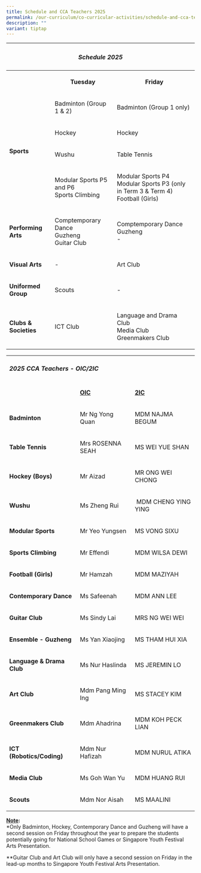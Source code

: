 ```yaml
---
title: Schedule and CCA Teachers 2025
permalink: /our-curriculum/co-curricular-activities/schedule-and-cca-teachers-2025/
description: ""
variant: tiptap
---
```

<table style="minWidth: 75px">
<colgroup>
<col>
<col>
<col>
</colgroup>
<tbody>
<tr>
<th rowspan="1" colspan="3">
<h4><strong><em>Schedule 2025</em></strong></h4>
</th>
</tr>
<tr>
<th rowspan="1" colspan="1">
<p></p>
</th>
<th rowspan="1" colspan="1">
<p>Tuesday</p>
</th>
<th rowspan="1" colspan="1">
<p>Friday</p>
</th>
</tr>
<tr>
<td rowspan="4" colspan="1">
<p><strong>Sports</strong>
</p>
</td>
<td rowspan="1" colspan="1">
<p>Badminton (Group 1 &amp; 2)</p>
</td>
<td rowspan="1" colspan="1">
<p>Badminton (Group 1 only)</p>
</td>
</tr>
<tr>
<td rowspan="1" colspan="1">
<p>Hockey</p>
</td>
<td rowspan="1" colspan="1">
<p>Hockey</p>
</td>
</tr>
<tr>
<td rowspan="1" colspan="1">
<p>Wushu</p>
</td>
<td rowspan="1" colspan="1">
<p>Table Tennis</p>
</td>
</tr>
<tr>
<td rowspan="1" colspan="1">
<p>Modular Sports P5 and P6
<br>Sports Climbing</p>
</td>
<td rowspan="1" colspan="1">
<p>Modular Sports P4
<br>Modular Sports P3 (only in Term 3 &amp; Term 4)
<br>Football (Girls)</p>
</td>
</tr>
<tr>
<td rowspan="1" colspan="1">
<p><strong>Performing Arts</strong>
</p>
</td>
<td rowspan="1" colspan="1">
<p>Comptemporary Dance
<br>Guzheng
<br>Guitar Club</p>
</td>
<td rowspan="1" colspan="1">
<p>Comptemporary Dance
<br>Guzheng
<br>-</p>
</td>
</tr>
<tr>
<td rowspan="1" colspan="1">
<p><strong>Visual Arts</strong>
</p>
</td>
<td rowspan="1" colspan="1">
<p>-</p>
</td>
<td rowspan="1" colspan="1">
<p>Art Club</p>
</td>
</tr>
<tr>
<td rowspan="1" colspan="1">
<p><strong>Uniformed Group</strong>
</p>
</td>
<td rowspan="1" colspan="1">
<p>Scouts</p>
</td>
<td rowspan="1" colspan="1">
<p>-</p>
</td>
</tr>
<tr>
<td rowspan="1" colspan="1">
<p><strong>Clubs &amp; Societies</strong>
</p>
</td>
<td rowspan="1" colspan="1">
<p>ICT Club</p>
</td>
<td rowspan="1" colspan="1">
<p>Language and Drama Club
<br>Media Club
<br>Greenmakers Club</p>
</td>
</tr>
</tbody>
</table>
<table style="minWidth: 75px">
<colgroup>
<col>
<col>
<col>
</colgroup>
<tbody>
<tr>
<td rowspan="1" colspan="3">
<h4><strong><em>2025 CCA Teachers - OIC/2IC</em></strong></h4>
</td>
</tr>
<tr>
<td rowspan="1" colspan="1">
<p>&nbsp;</p>
</td>
<td rowspan="1" colspan="1">
<p><strong><u>OIC</u></strong>
</p>
</td>
<td rowspan="1" colspan="1">
<p><strong><u>2IC</u></strong>
</p>
</td>
</tr>
<tr>
<td rowspan="1" colspan="1">
<p><strong>Badminton</strong>
</p>
</td>
<td rowspan="1" colspan="1">
<p>Mr Ng Yong Quan</p>
</td>
<td rowspan="1" colspan="1">
<p>MDM NAJMA BEGUM</p>
</td>
</tr>
<tr>
<td rowspan="1" colspan="1">
<p><strong>Table Tennis</strong>
</p>
</td>
<td rowspan="1" colspan="1">
<p>Mrs ROSENNA SEAH</p>
</td>
<td rowspan="1" colspan="1">
<p>MS WEI YUE SHAN</p>
</td>
</tr>
<tr>
<td rowspan="1" colspan="1">
<p><strong>Hockey (Boys)</strong>
</p>
</td>
<td rowspan="1" colspan="1">
<p>Mr Aizad</p>
</td>
<td rowspan="1" colspan="1">
<p>MR ONG WEI CHONG</p>
</td>
</tr>
<tr>
<td rowspan="1" colspan="1">
<p><strong>Wushu</strong>
</p>
</td>
<td rowspan="1" colspan="1">
<p>Ms Zheng Rui</p>
</td>
<td rowspan="1" colspan="1">
<p>&nbsp;MDM CHENG YING YING</p>
</td>
</tr>
<tr>
<td rowspan="1" colspan="1">
<p><strong>Modular Sports</strong>
</p>
</td>
<td rowspan="1" colspan="1">
<p>Mr Yeo Yungsen</p>
</td>
<td rowspan="1" colspan="1">
<p>MS VONG SIXU</p>
</td>
</tr>
<tr>
<td rowspan="1" colspan="1">
<p><strong>Sports Climbing</strong>
</p>
</td>
<td rowspan="1" colspan="1">
<p>Mr Effendi</p>
</td>
<td rowspan="1" colspan="1">
<p>MDM WILSA DEWI</p>
</td>
</tr>
<tr>
<td rowspan="1" colspan="1">
<p><strong>Football (Girls)</strong>
</p>
</td>
<td rowspan="1" colspan="1">
<p>Mr Hamzah</p>
</td>
<td rowspan="1" colspan="1">
<p>MDM MAZIYAH</p>
</td>
</tr>
<tr>
<td rowspan="1" colspan="1">
<p><strong>Contemporary Dance</strong>
</p>
</td>
<td rowspan="1" colspan="1">
<p>Ms Safeenah</p>
</td>
<td rowspan="1" colspan="1">
<p>MDM ANN LEE</p>
</td>
</tr>
<tr>
<td rowspan="1" colspan="1">
<p><strong>Guitar Club</strong>
</p>
</td>
<td rowspan="1" colspan="1">
<p>Ms Sindy Lai</p>
</td>
<td rowspan="1" colspan="1">
<p>MRS NG WEI WEI</p>
</td>
</tr>
<tr>
<td rowspan="1" colspan="1">
<p><strong>Ensemble - Guzheng</strong>
</p>
</td>
<td rowspan="1" colspan="1">
<p>Ms Yan Xiaojing</p>
</td>
<td rowspan="1" colspan="1">
<p>MS THAM HUI XIA</p>
</td>
</tr>
<tr>
<td rowspan="1" colspan="1">
<p><strong>Language &amp; Drama Club</strong>
</p>
</td>
<td rowspan="1" colspan="1">
<p>Ms Nur Haslinda</p>
</td>
<td rowspan="1" colspan="1">
<p>MS JEREMIN LO</p>
</td>
</tr>
<tr>
<td rowspan="1" colspan="1">
<p><strong>Art Club</strong>
</p>
</td>
<td rowspan="1" colspan="1">
<p>Mdm Pang Ming Ing</p>
</td>
<td rowspan="1" colspan="1">
<p>MS STACEY KIM</p>
</td>
</tr>
<tr>
<td rowspan="1" colspan="1">
<p><strong>Greenmakers Club</strong>
</p>
</td>
<td rowspan="1" colspan="1">
<p>Mdm Ahadrina</p>
</td>
<td rowspan="1" colspan="1">
<p>MDM KOH PECK LIAN</p>
</td>
</tr>
<tr>
<td rowspan="1" colspan="1">
<p><strong>ICT (Robotics/Coding)</strong>
</p>
</td>
<td rowspan="1" colspan="1">
<p>Mdm Nur Hafizah</p>
</td>
<td rowspan="1" colspan="1">
<p>MDM NURUL ATIKA</p>
</td>
</tr>
<tr>
<td rowspan="1" colspan="1">
<p><strong>Media Club</strong>
</p>
</td>
<td rowspan="1" colspan="1">
<p>Ms Goh Wan Yu</p>
</td>
<td rowspan="1" colspan="1">
<p>MDM HUANG RUI</p>
</td>
</tr>
<tr>
<td rowspan="1" colspan="1">
<p><strong>Scouts</strong>
</p>
</td>
<td rowspan="1" colspan="1">
<p>Mdm Nor Aisah</p>
</td>
<td rowspan="1" colspan="1">
<p>MS MAALINI</p>
</td>
</tr>
</tbody>
</table>
<p><strong><u>Note</u>:</strong>
<br>*Only Badminton, Hockey, Contemporary Dance and Guzheng will have a second
session on Friday throughout the year to prepare the students potentially
going for National School Games or Singapore Youth Festival Arts Presentation.</p>
<p>**Guitar Club and Art Club will only have a second session on Friday in
the lead-up months to Singapore Youth Festival Arts Presentation.</p>